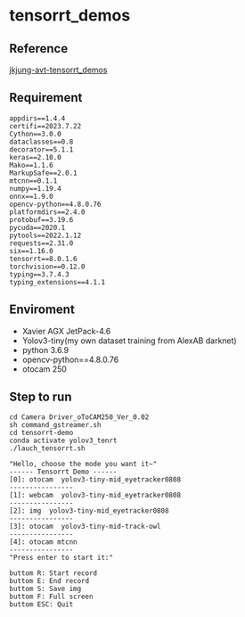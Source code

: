 # tensorrt_demos

Reference
----------------- 
[jkjung-avt-tensorrt_demos](https://github.com/jkjung-avt/tensorrt_demos)

## Requirement

```
appdirs==1.4.4
certifi==2023.7.22
Cython==3.0.0
dataclasses==0.8
decorator==5.1.1
keras==2.10.0
Mako==1.1.6
MarkupSafe==2.0.1
mtcnn==0.1.1
numpy==1.19.4
onnx==1.9.0
opencv-python==4.8.0.76
platformdirs==2.4.0
protobuf==3.19.6
pycuda==2020.1
pytools==2022.1.12
requests==2.31.0
six==1.16.0
tensorrt==8.0.1.6
torchvision==0.12.0
typing==3.7.4.3
typing_extensions==4.1.1
```

## Enviroment

- Xavier AGX JetPack-4.6
- Yolov3-tiny(my own dataset training from AlexAB darknet)
- python 3.6.9
- opencv-python==4.8.0.76
- otocam 250

## Step to run

```
cd Camera Driver_oToCAM250_Ver_0.02
sh command_gstreamer.sh
cd tensorrt-demo
conda activate yolov3_tenrt
./lauch_tensorrt.sh
```
```
"Hello, choose the mode you want it~"
------ Tensorrt Demo ------
[0]: otocam  yolov3-tiny-mid_eyetracker0808
----------------
[1]: webcam  yolov3-tiny-mid_eyetracker0808
----------------
[2]: img  yolov3-tiny-mid_eyetracker0808
----------------
[3]: otocam  yolov3-tiny-mid-track-owl
----------------
[4]: otocam mtcnn  
----------------
"Press enter to start it:"
```
```
buttom R: Start record
buttom E: End record
buttom S: Save img
buttom F: Full screen
buttom ESC: Quit
```

